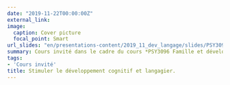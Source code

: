 ```yaml
---
date: "2019-11-22T00:00:00Z"
external_link: 
image:
  caption: Cover picture
  focal_point: Smart
url_slides: "en/presentations-content/2019_11_dev_langage/slides/PSY3096L_Herbay_Developpement_du_langage_1slideParPage.pdf"
summary: Cours invité dans le cadre du cours *PSY3096 Famille et développement de l'enfant* enseigné par Geneviève Scavone en 2019
tags:
- 'Cours invité'
title: Stimuler le développement cognitif et langagier.
---
```



